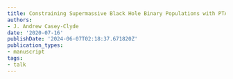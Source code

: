 ```yaml
---
title: Constraining Supermassive Black Hole Binary Populations with PTAs
authors:
- J. Andrew Casey-Clyde
date: '2020-07-16'
publishDate: '2024-06-07T02:18:37.671820Z'
publication_types:
- manuscript
tags:
- talk
---
```

